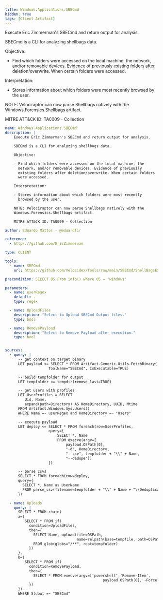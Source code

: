 ```yaml
---
title: Windows.Applications.SBECmd
hidden: true
tags: [Client Artifact]
---
```


Execute Eric Zimmerman's SBECmd and return output for analysis.

SBECmd is a CLI for analyzing shellbags data.

Objective:

- Find which folders were accessed on the local machine, the
  network, and/or removable devices. Evidence of previously
  existing folders after deletion/overwrite. When certain folders
  were accessed.

Interpretation:

- Stores information about which folders were most recently
  browsed by the user.

NOTE: Velociraptor can now parse Shellbags natively with the
Windows.Forensics.Shellbags artifact.

MITRE ATT&CK ID: TA0009 - Collection


```yaml
name: Windows.Applications.SBECmd
description: |
    Execute Eric Zimmerman's SBECmd and return output for analysis.

    SBECmd is a CLI for analyzing shellbags data.

    Objective:

    - Find which folders were accessed on the local machine, the
      network, and/or removable devices. Evidence of previously
      existing folders after deletion/overwrite. When certain folders
      were accessed.

    Interpretation:

    - Stores information about which folders were most recently
      browsed by the user.

    NOTE: Velociraptor can now parse Shellbags natively with the
    Windows.Forensics.Shellbags artifact.

    MITRE ATT&CK ID: TA0009 - Collection

author: Eduardo Mattos - @eduardfir

reference:
  - https://github.com/EricZimmerman

type: CLIENT

tools:
  - name: SBECmd
    url: https://github.com/Velocidex/Tools/raw/main/SBECmd/ShellBagsExplorer/SBECmd.exe

precondition: SELECT OS From info() where OS = 'windows'

parameters:
  - name: userRegex
    default: .
    type: regex

  - name: UploadFiles
    description: "Select to Upload SBECmd Output files."
    type: bool

  - name: RemovePayload
    description: "Select to Remove Payload after execution."
    type: bool


sources:
  - query: |
      -- get context on target binary
      LET payload <= SELECT * FROM Artifact.Generic.Utils.FetchBinary(
                    ToolName="SBECmd", IsExecutable=TRUE)

      -- build tempfolder for output
      LET tempfolder <= tempdir(remove_last=TRUE)

      -- get users with profiles
      LET UserProfiles = SELECT
         Uid, Name,
         expand(path=Directory) AS HomeDirectory, UUID, Mtime
      FROM Artifact.Windows.Sys.Users()
      WHERE Name =~ userRegex and HomeDirectory =~ "Users"

      -- execute payload
      LET deploy <= SELECT * FROM foreach(row=UserProfiles,
                    query={
                        SELECT *, Name
                        FROM execve(argv=[
                            payload.OSPath[0],
                            "-d", HomeDirectory,
                            "--csv", tempfolder + "\\" + Name,
                            "--dedupe"])
                    })

      -- parse csvs
      SELECT * FROM foreach(row=deploy,
      query={
        SELECT *, Name as UserName
        FROM parse_csv(filename=tempfolder + "\\" + Name + "\\Deduplicated.csv")
      })

  - name: Uploads
    query: |
      SELECT * FROM chain(
      a={
         SELECT * FROM if(
           condition=UploadFiles,
           then={
             SELECT Name, upload(file=OSPath,
                                 name=relpath(base=tempfile, path=OSPath)) as FileDetails
             FROM glob(globs="/**", root=tempfolder)
           })
      },
      b={
         SELECT * FROM if(
           condition=RemovePayload,
           then={
             SELECT * FROM execve(argv=['powershell','Remove-Item',
                                             payload.OSPath[0],'-Force' ])
           })
      })
      WHERE Stdout =~ "SBECmd"

```
